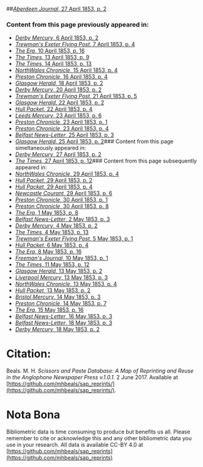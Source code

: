 ##[*Aberdeen Journal*, 27 April 1853, p. 2](https://mhbeals.github.io/sap_html/Aberdeen-Journal/Aberdeen-Journal-27-April-1853-p-2)

### Content from this page previously appeared in:
+ [*Derby Mercury*, 6 April 1853, p. 2](https://mhbeals.github.io/sap_html/Derby-Mercury/Derby-Mercury-6-April-1853-p-2)
+ [*Trewman's Exeter Flying Post*, 7 April 1853, p. 4](https://mhbeals.github.io/sap_html/Trewman's-Exeter-Flying-Post/Trewman's-Exeter-Flying-Post-7-April-1853-p-4)
+ [*The Era*, 10 April 1853, p. 16](https://mhbeals.github.io/sap_html/The-Era/The-Era-10-April-1853-p-16)
+ [*The Times*, 13 April 1853, p. 9](https://mhbeals.github.io/sap_html/The-Times/The-Times-13-April-1853-p-9)
+ [*The Times*, 14 April 1853, p. 13](https://mhbeals.github.io/sap_html/The-Times/The-Times-14-April-1853-p-13)
+ [*NorthWales Chronicle*, 15 April 1853, p. 4](https://mhbeals.github.io/sap_html/NorthWales-Chronicle/NorthWales-Chronicle-15-April-1853-p-4)
+ [*Preston Chronicle*, 16 April 1853, p. 4](https://mhbeals.github.io/sap_html/Preston-Chronicle/Preston-Chronicle-16-April-1853-p-4)
+ [*Glasgow Herald*, 18 April 1853, p. 2](https://mhbeals.github.io/sap_html/Glasgow-Herald/Glasgow-Herald-18-April-1853-p-2)
+ [*Derby Mercury*, 20 April 1853, p. 2](https://mhbeals.github.io/sap_html/Derby-Mercury/Derby-Mercury-20-April-1853-p-2)
+ [*Trewman's Exeter Flying Post*, 21 April 1853, p. 5](https://mhbeals.github.io/sap_html/Trewman's-Exeter-Flying-Post/Trewman's-Exeter-Flying-Post-21-April-1853-p-5)
+ [*Glasgow Herald*, 22 April 1853, p. 2](https://mhbeals.github.io/sap_html/Glasgow-Herald/Glasgow-Herald-22-April-1853-p-2)
+ [*Hull Packet*, 22 April 1853, p. 4](https://mhbeals.github.io/sap_html/Hull-Packet/Hull-Packet-22-April-1853-p-4)
+ [*Leeds Mercury*, 23 April 1853, p. 6](https://mhbeals.github.io/sap_html/Leeds-Mercury/Leeds-Mercury-23-April-1853-p-6)
+ [*Preston Chronicle*, 23 April 1853, p. 1](https://mhbeals.github.io/sap_html/Preston-Chronicle/Preston-Chronicle-23-April-1853-p-1)
+ [*Preston Chronicle*, 23 April 1853, p. 4](https://mhbeals.github.io/sap_html/Preston-Chronicle/Preston-Chronicle-23-April-1853-p-4)
+ [*Belfast News-Letter*, 25 April 1853, p. 3](https://mhbeals.github.io/sap_html/Belfast-News-Letter/Belfast-News-Letter-25-April-1853-p-3)
+ [*Glasgow Herald*, 25 April 1853, p. 2](https://mhbeals.github.io/sap_html/Glasgow-Herald/Glasgow-Herald-25-April-1853-p-2)### Content from this page simeltaneously appeared in:
+ [*Derby Mercury*, 27 April 1853, p. 2](https://mhbeals.github.io/sap_html/Derby-Mercury/Derby-Mercury-27-April-1853-p-2)
+ [*The Times*, 27 April 1853, p. 12](https://mhbeals.github.io/sap_html/The-Times/The-Times-27-April-1853-p-12)### Content from this page subsequently appeared in:
+ [*NorthWales Chronicle*, 29 April 1853, p. 4](https://mhbeals.github.io/sap_html/NorthWales-Chronicle/NorthWales-Chronicle-29-April-1853-p-4)
+ [*Hull Packet*, 29 April 1853, p. 2](https://mhbeals.github.io/sap_html/Hull-Packet/Hull-Packet-29-April-1853-p-2)
+ [*Hull Packet*, 29 April 1853, p. 4](https://mhbeals.github.io/sap_html/Hull-Packet/Hull-Packet-29-April-1853-p-4)
+ [*Newcastle Courant*, 29 April 1853, p. 6](https://mhbeals.github.io/sap_html/Newcastle-Courant/Newcastle-Courant-29-April-1853-p-6)
+ [*Preston Chronicle*, 30 April 1853, p. 1](https://mhbeals.github.io/sap_html/Preston-Chronicle/Preston-Chronicle-30-April-1853-p-1)
+ [*Preston Chronicle*, 30 April 1853, p. 8](https://mhbeals.github.io/sap_html/Preston-Chronicle/Preston-Chronicle-30-April-1853-p-8)
+ [*The Era*, 1 May 1853, p. 8](https://mhbeals.github.io/sap_html/The-Era/The-Era-1-May-1853-p-8)
+ [*Belfast News-Letter*, 2 May 1853, p. 3](https://mhbeals.github.io/sap_html/Belfast-News-Letter/Belfast-News-Letter-2-May-1853-p-3)
+ [*Derby Mercury*, 4 May 1853, p. 2](https://mhbeals.github.io/sap_html/Derby-Mercury/Derby-Mercury-4-May-1853-p-2)
+ [*The Times*, 4 May 1853, p. 13](https://mhbeals.github.io/sap_html/The-Times/The-Times-4-May-1853-p-13)
+ [*Trewman's Exeter Flying Post*, 5 May 1853, p. 1](https://mhbeals.github.io/sap_html/Trewman's-Exeter-Flying-Post/Trewman's-Exeter-Flying-Post-5-May-1853-p-1)
+ [*Hull Packet*, 6 May 1853, p. 4](https://mhbeals.github.io/sap_html/Hull-Packet/Hull-Packet-6-May-1853-p-4)
+ [*The Era*, 8 May 1853, p. 16](https://mhbeals.github.io/sap_html/The-Era/The-Era-8-May-1853-p-16)
+ [*Freeman's Journal*, 10 May 1853, p. 1](https://mhbeals.github.io/sap_html/Freeman's-Journal/Freeman's-Journal-10-May-1853-p-1)
+ [*The Times*, 11 May 1853, p. 12](https://mhbeals.github.io/sap_html/The-Times/The-Times-11-May-1853-p-12)
+ [*Glasgow Herald*, 13 May 1853, p. 2](https://mhbeals.github.io/sap_html/Glasgow-Herald/Glasgow-Herald-13-May-1853-p-2)
+ [*Liverpool Mercury*, 13 May 1853, p. 3](https://mhbeals.github.io/sap_html/Liverpool-Mercury/Liverpool-Mercury-13-May-1853-p-3)
+ [*NorthWales Chronicle*, 13 May 1853, p. 4](https://mhbeals.github.io/sap_html/NorthWales-Chronicle/NorthWales-Chronicle-13-May-1853-p-4)
+ [*Hull Packet*, 13 May 1853, p. 2](https://mhbeals.github.io/sap_html/Hull-Packet/Hull-Packet-13-May-1853-p-2)
+ [*Bristol Mercury*, 14 May 1853, p. 3](https://mhbeals.github.io/sap_html/Bristol-Mercury/Bristol-Mercury-14-May-1853-p-3)
+ [*Preston Chronicle*, 14 May 1853, p. 7](https://mhbeals.github.io/sap_html/Preston-Chronicle/Preston-Chronicle-14-May-1853-p-7)
+ [*The Era*, 15 May 1853, p. 16](https://mhbeals.github.io/sap_html/The-Era/The-Era-15-May-1853-p-16)
+ [*Belfast News-Letter*, 16 May 1853, p. 3](https://mhbeals.github.io/sap_html/Belfast-News-Letter/Belfast-News-Letter-16-May-1853-p-3)
+ [*Belfast News-Letter*, 18 May 1853, p. 3](https://mhbeals.github.io/sap_html/Belfast-News-Letter/Belfast-News-Letter-18-May-1853-p-3)
+ [*Derby Mercury*, 18 May 1853, p. 2](https://mhbeals.github.io/sap_html/Derby-Mercury/Derby-Mercury-18-May-1853-p-2)
                    
# Citation: 

Beals. M. H. *Scissors and Paste Database: A Map of Reprinting and Reuse in the Anglophone Newspaper Press v.1.0.1.* 2 June 2017. Available at [https://github.com/mhbeals/sap_reprints/](https://github.com/mhbeals/sap_reprints/). 
                    
# Nota Bona

Bibliometric data is time consuming to produce but benefits us all. Please remember to cite or acknowledge this and any other bibliometric data you use in your research. All data is available CC-BY 4.0 at [https://github.com/mhbeals/sap_reprints](https://github.com/mhbeals/sap_reprints)